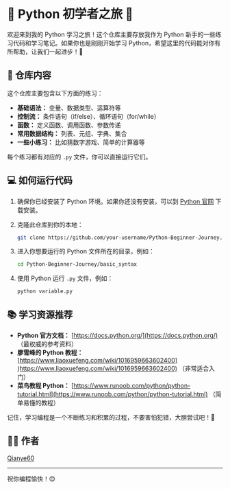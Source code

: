 # 🐍 Python 初学者之旅 🚀

欢迎来到我的 Python 学习之旅！这个仓库主要存放我作为 Python 新手的一些练习代码和学习笔记。如果你也是刚刚开始学习 Python，希望这里的代码能对你有所帮助，让我们一起进步！🎉

## 📝 仓库内容

这个仓库主要包含以下方面的练习：

*   **基础语法：** 变量、数据类型、运算符等
*   **控制流：** 条件语句（if/else）、循环语句（for/while）
*   **函数：** 定义函数、调用函数、参数传递
*   **常用数据结构：** 列表、元组、字典、集合
*   **一些小练习：** 比如猜数字游戏、简单的计算器等

每个练习都有对应的 `.py` 文件，你可以直接运行它们。

## 💻 如何运行代码

1.  确保你已经安装了 Python 环境。如果你还没有安装，可以到 [Python 官网](https://www.python.org/) 下载安装。
2.  克隆此仓库到你的本地：

    ```bash
    git clone https://github.com/your-username/Python-Beginner-Journey.git
    ```
3.  进入你想要运行的 Python 文件所在的目录，例如：

    ```bash
    cd Python-Beginner-Journey/basic_syntax
    ```
4.  使用 Python 运行 `.py` 文件，例如：

    ```bash
    python variable.py
    ```

## 📚 学习资源推荐

*   **Python 官方文档：** [https://docs.python.org/](https://docs.python.org/)  （最权威的参考资料）
*   **廖雪峰的 Python 教程：** [https://www.liaoxuefeng.com/wiki/1016959663602400](https://www.liaoxuefeng.com/wiki/1016959663602400) （非常适合入门）
*   **菜鸟教程 Python：** [https://www.runoob.com/python/python-tutorial.html](https://www.runoob.com/python/python-tutorial.html) （简单易懂的教程）

记住，学习编程是一个不断练习和积累的过程，不要害怕犯错，大胆尝试吧！💪

## 🧑‍💻 作者

[Qianye60](https://github.com/qianye60/LLMQ-Horizon)

---

祝你编程愉快！😊
